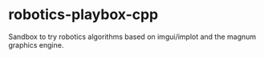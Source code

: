 # robotics-playbox-cpp
Sandbox to try robotics algorithms based on imgui/implot and the magnum graphics engine.
